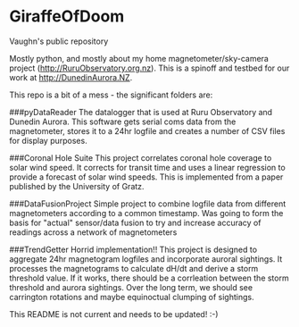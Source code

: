 # GiraffeOfDoom
Vaughn's public repository

Mostly python, and mostly about my home magnetometer/sky-camera project (http://RuruObservatory.org.nz). This is a spinoff and testbed for our work at http://DunedinAurora.NZ.

This repo is a bit of a mess - the significant folders are:

###pyDataReader
The datalogger that is used at Ruru Observatory and Dunedin Aurora. This software gets serial coms data from the magnetometer, stores it to a 24hr logfile and creates a number of CSV files for display purposes. 

###Coronal Hole Suite
This project correlates coronal hole coverage to solar wind speed. It corrects for transit time and uses a linear regression to provide a forecast of solar wind speeds. This is implemented from a paper published by the University of Gratz. 

###DataFusionProject
Simple project to combine logfile data from different magnetometers according to a common timestamp. Was going to form the basis for "actual" sensor/data fusion to try and increase accuracy of readings across a network of magnetometers

###TrendGetter
Horrid implementation!! This project is designed to aggregate 24hr magnetogram logfiles and incorporate auroral sightings. It processes the magnetograms to calculate dH/dt and derive a storm threshold value. If it works, there should be a corrleation between the storm threshold and aurora sightings. Over the long term, we should see carrington rotations and maybe equinoctual clumping of sightings.

This README is not current and needs to be updated! :-)

